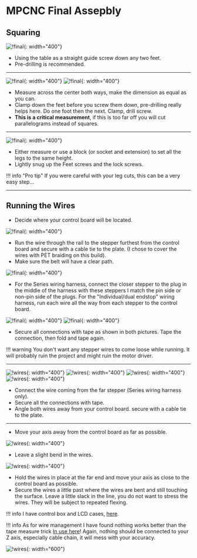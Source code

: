 # MPCNC Final Assepbly

## Squaring

![!final](https://www.v1engineering.com/wp-content/uploads/2015/10/IMG_20151025_124732.jpg){: width="400"}

* Using the table as a straight guide screw down any two feet.
* Pre-drilling is recommended.

---

![!final](https://www.v1engineering.com/wp-content/uploads/2015/10/IMG_20151025_131236.jpg){: width="400"}
![!final](https://www.v1engineering.com/wp-content/uploads/2015/10/IMG_20151025_131308.jpg){: width="400"}

* Measure across the center both ways, make the dimension as equal as you can.
* Clamp down the feet before you screw them down, pre-drilling really helps here. Do one foot
then the next. Clamp, drill screw.
* **This is a critical measurement**, if this is too far off you will cut parallelograms
instead of squares.

---

![!final](https://www.v1engineering.com/wp-content/uploads/2015/10/IMG_20151025_131825.jpg){: width="400"}

* Either measure or use a block (or socket and extension) to set all the legs to the same height.
* Lightly snug up the Feet screws and the lock screws.

!!! info "Pro tip"
    If you were careful with your leg cuts, this can be a very easy step…

---

## Running the Wires

* Decide where your control board will be located.

![!final](https://www.v1engineering.com/wp-content/uploads/2015/10/IMG_20160823_134126.jpg){: width="400"}

* Run the wire through the rail to the stepper furthest from the control board and secure with a
cable tie to the plate. (I chose to cover the wires with PET braiding on this build).
* Make sure the belt will have a clear path.

![!final](https://www.v1engineering.com/wp-content/uploads/2015/10/IMG_20160823_135523.jpg){: width="400"}

* For the Series wiring harness, connect the closer stepper to the plug in the middle of the harness with these steppers I match
the pin side or non-pin side of the plugs.  For the "Individual/dual endstop" wiring harness, run each wire all the way from each stepper to the control board.

![!final](https://www.v1engineering.com/wp-content/uploads/2015/10/IMG_20160823_135543.jpg){: width="400"}
![!final](https://www.v1engineering.com/wp-content/uploads/2018/05/IMG_20180529_1806062.jpg){: width="400"}

* Secure  all connections with tape as shown in both pictures. Tape the connection, then fold and
tape again.

!!! warning
    You don't want any stepper wires to come loose while running. It will probably ruin the
    project and might ruin the motor driver.

---
![!wires](https://www.v1engineering.com/wp-content/uploads/2015/10/IMG_20160823_135612.jpg){: width="400"}
![!wires](https://www.v1engineering.com/wp-content/uploads/2015/10/IMG_20160823_135636.jpg){: width="400"}
![!wires](https://www.v1engineering.com/wp-content/uploads/2015/10/IMG_20160823_135922.jpg){: width="400"}
![!wires](https://www.v1engineering.com/wp-content/uploads/2018/05/IMG_20180529_1806062.jpg){: width="400"}

* Connect the wire coming from the far stepper (Series wiring harness only).
* Secure all the connections with tape.
* Angle both wires away from your control board. secure with a cable tie to the plate.
---

* Move your axis away from the control board as far as possible.

![!wires](https://www.v1engineering.com/wp-content/uploads/2015/10/IMG_20160823_140155.jpg){: width="400"}

* Leave a slight bend in the wires.

![!wires](https://www.v1engineering.com/wp-content/uploads/2015/10/IMG_20160823_140256.jpg){: width="400"}

* Hold the wires in place at the far end and move your axis as close to the control board as
possible.
* Secure the wires a little past where the wires are bent and still touching the surface. Leave a
little slack in the line, you do not want to stress the wires. They will be subject to repeated
flexing.

!!! info 
    I have control box and LCD cases, [here](https://www.thingiverse.com/Allted/designs).

!!! info
    As for wire management I have found nothing works better than the tape measure trick
    [In use here](https://www.v1engineering.com/forum/topic/red-black-and-wheels/)! 
    Again, nothing should be connected to your Z axis, especially
    cable chain, it will mess with your accuracy.

![!wires](https://www.v1engineering.com/wp-content/uploads/2015/10/wires.jpg){: width="600"}


